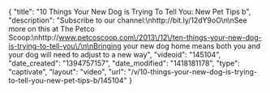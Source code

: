 {
    "title": "10 Things Your New Dog is Trying To Tell You: New Pet Tips b",
    "description": "Subscribe to our channel:\nhttp:\/\/bit.ly\/12dY9oO\n\nSee more on this at The Petco Scoop:\nhttp:\/\/www.petcoscoop.com\/2013\/12\/ten-things-your-new-dog-is-trying-to-tell-you\/\n\nBringing your new dog home means both you and your dog will need to adjust to a new way",
    "videoid": "145104",
    "date_created": "1394757157",
    "date_modified": "1418181178",
    "type": "captivate",
    "layout": "video",
    "url": "\/v\/10-things-your-new-dog-is-trying-to-tell-you-new-pet-tips-b\/145104"
}